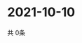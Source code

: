 # 2021-10-10
  共 0条

  <!-- BEGIN -->
  <!-- 最后更新时间Sun Oct 10 2021 21:02:17 GMT+0000 (Coordinated Universal Time) -->
  
  <!-- END -->
  
  